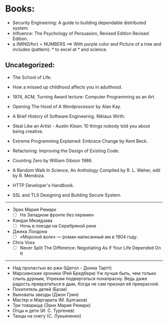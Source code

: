 # Books:

- Security Engineering: A guide to building dependable distributed system.
- Influence: The Psychology of Persuasion, Revised Edition Revised Edition.
- a (MIND/for) = NUMBERS ==> With purple color and Picture of a tree and includes (pattern): * to excel at * and science.

## Uncategorized:
- The School of Life.
- How a missed up childhood affects you in adulthood.

- 1974, ACM, Turning Award lecture: Computer Programming as an Art.
- Opening The Hood of A Wordprocessor by Alan Kay.
- A Brief History of Software Engineering. Niklaus Wirth.

- Steal Like an Artist - Austin Klean: 10 things nobody told you about being creative.

- Extreme Programming Explained: Embrace Change by Kent Beck.
- Refactoring: Improving the Design of Existing Code.
- Counting Zero by William Gibson 1986.
- A Random Walk In Science, An Anthology Compiled by R. L. Weher, edit by R. Mendoza.
- HTTP Developer's Handbook.
- SSL and TLS Designing and Building Secure System.

----------------------------

- Эрих Мария Ремарк
    - [ ] На Западном фронте без перемен
- Кэндзи Мизядзава
    - [ ] Ночь в поезде на Серебряной реке
- Джека Лондона
    - [ ] «Морской волк» — роман  написанный им в 1904 году.
- Chris Voss
    - [ ] Never Split The Difference: Negotiating As If Your Life Depended On It

----------------------------


- Над пропастью во ржи (Щегол - Донна Тартт)
- Марсианские хроники (Рей Бредбери)
    Уж лучше быть, чем только слыть дурным,
    Упрекам подвергаться понапрасну.
    Ведь даже радость превратиться в дым,
    Когда не сам признал её прекрасной.
- Похититель детей (Бром)
- Выноваты звезды (Джон Грин)
- Мастер и Маргарита (М. Булгаков)
- Три товарища (Эрих Мария Ремарк)
- Отцы и дети (И. С. Тургенев)
- Танцы на снегу (С. Лукьяненко)



